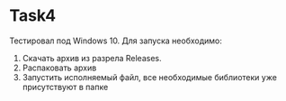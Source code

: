 # Task4
Тестировал под Windows 10. Для запуска необходимо:
1. Скачать архив из разрела Releases.
2. Распаковать архив
3. Запустить исполняемый файл, все необходимые библиотеки уже присутствуют в папке
